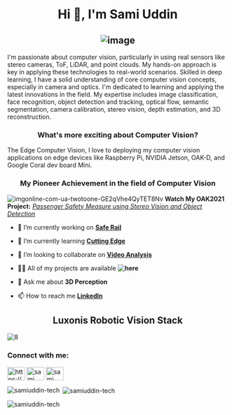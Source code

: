 <h1 align="center"><b>Hi 👋, I'm Sami Uddin</h1></b>
  
<b><h2 align="center">![image](https://github.com/SamiUddin-tech/SamiUddin-tech/assets/81253183/06d9c5a7-0999-49bc-8171-6d921224cd28)</h2></b>

I'm passionate about computer vision, particularly in using real sensors like stereo cameras, ToF, LiDAR, and point clouds. My hands-on approach is key in applying these technologies to real-world scenarios. Skilled in deep learning, I have a solid understanding of core computer vision concepts, especially in camera and optics. I'm dedicated to learning and applying the latest innovations in the field. My expertise includes image classification, face recognition, object detection and tracking, optical flow, semantic segmentation, camera calibration, stereo vision, depth estimation, and 3D reconstruction.

<h3 align="center">What's more exciting about Computer Vision?</h3>

The Edge Computer Vision, I love to deploying my computer vision applications on edge devices like Raspberry Pi, NVIDIA Jetson, OAK-D, and Google Coral dev board Mini.


<b><h3 align="center">My Pioneer Achievement in the field of Computer Vision</h3></b>

![imgonline-com-ua-twotoone-GE2qVhe4QyTET8Nv](https://github.com/SamiUddin-tech/SamiUddin-tech/assets/81253183/68796ed1-1aeb-4701-aff6-32293093d080)
**Watch My OAK2021 Project:** [*Passenger Safety Measure using Stereo Vision and Object Detection*](https://www.youtube.com/watch?v=9YL2O-KXWSw&t=116s)

- 🔭 I’m currently working on **[Safe Rail](https://github.com/SamiUddin-tech/LiDAR-Point-Cloud)**

- 🌱 I’m currently learning **[Cutting Edge](https://www.thinkautonomous.ai/)**

- 👯 I’m looking to collaborate on **[Video Analysis](https://github.com/SamiUddin-tech/Video-Analysis)**

- 👨‍💻 All of my projects are available **![here](https://github.com/SamiUddin-tech)**

- 💬 Ask me about **3D Perception**

- 📫 How to reach me **[LinkedIn](https://www.linkedin.com/in/sami-uddin-a6b40b20a/)**

<h2 align="center">Luxonis Robotic Vision Stack</h2>

![8](https://github.com/SamiUddin-tech/SamiUddin-tech/assets/81253183/b7531ebb-d3cf-4e91-8743-1d770339be5a)


<h3 align="left">Connect with me:</h3>
<p align="left">
<a href="https://www.linkedin.com/in/sami-uddin-a6b40b20a/" target="blank"><img align="center" src="https://raw.githubusercontent.com/rahuldkjain/github-profile-readme-generator/master/src/images/icons/Social/linked-in-alt.svg" alt="https://www.linkedin.com/in/sami-uddin-a6b40b20a" height="30" width="40" /></a>
<a href="https://www.youtube.com/channel/UCRotd0klFJPhVRxsmH2rdwg" target="blank"><img align="center" src="https://raw.githubusercontent.com/rahuldkjain/github-profile-readme-generator/master/src/images/icons/Social/youtube.svg" alt="sami uddin" height="30" width="40" /></a>
<a href="https://www.upwork.com/freelancers/~01f5ef90bcd6545eb3" target="blank"><img align="center" src="https://www.svgrepo.com/show/349549/upwork.svg" alt="sami uddin" height="30" width="40" /></a>
</p>

<p><img align="left" src="https://github-readme-stats.vercel.app/api/top-langs?username=samiuddin-tech&show_icons=true&locale=en&layout=compact" alt="samiuddin-tech" /></p>

<p>&nbsp;<img align="center" src="https://github-readme-stats.vercel.app/api?username=samiuddin-tech&show_icons=true&locale=en" alt="samiuddin-tech" /></p>

<p><img align="center" src="https://github-readme-streak-stats.herokuapp.com/?user=samiuddin-tech&" alt="samiuddin-tech" /></p>
